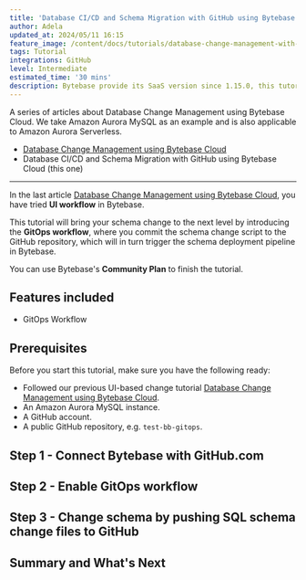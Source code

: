 ```yaml
---
title: 'Database CI/CD and Schema Migration with GitHub using Bytebase Cloud'
author: Adela
updated_at: 2024/05/11 16:15
feature_image: /content/docs/tutorials/database-change-management-with-github-using-bytebase-cloud/feature-image.webp
tags: Tutorial
integrations: GitHub
level: Intermediate
estimated_time: '30 mins'
description: Bytebase provide its SaaS version since 1.15.0, this tutorial will bring your schema change to the next level by introducing the GitOps workflow, where you commit schema change script to the GitHub repository, which will, in turn, trigger the schema deployment pipeline in Bytebase Cloud.
---
```


A series of articles about Database Change Management using Bytebase Cloud. We take Amazon Aurora MySQL as an example and is also applicable to Amazon Aurora Serverless.

- [Database Change Management using Bytebase Cloud](/docs/tutorials/database-change-management-using-bytebase-cloud)
- Database CI/CD and Schema Migration with GitHub using Bytebase Cloud (this one)

---

In the last article [Database Change Management using Bytebase Cloud](/docs/tutorials/database-change-management-using-bytebase-cloud), you have tried **UI workflow** in Bytebase.

This tutorial will bring your schema change to the next level by introducing the **GitOps workflow**, where you commit the schema change script to the GitHub repository, which will in turn trigger the schema deployment pipeline in Bytebase.

You can use Bytebase's **Community Plan** to finish the tutorial.

## Features included

- GitOps Workflow

## Prerequisites

Before you start this tutorial, make sure you have the following ready:

- Followed our previous UI-based change tutorial [Database Change Management using Bytebase Cloud](/docs/tutorials/database-change-management-using-bytebase-cloud).
- An Amazon Aurora MySQL instance.
- A GitHub account.
- A public GitHub repository, e.g. `test-bb-gitops`.

## Step 1 - Connect Bytebase with GitHub.com

<IncludeBlock url="/docs/share/tutorials/vcs-with-github"></IncludeBlock>

## Step 2 - Enable GitOps workflow

<IncludeBlock url="/docs/share/tutorials/vcs-in-project-github"></IncludeBlock>

## Step 3 - Change schema by pushing SQL schema change files to GitHub

<IncludeBlock url="/docs/share/tutorials/vcs-change-github" db="mysql"></IncludeBlock>

## Summary and What's Next

<IncludeBlock url="/docs/share/tutorials/vcs-summary-github"></IncludeBlock>
